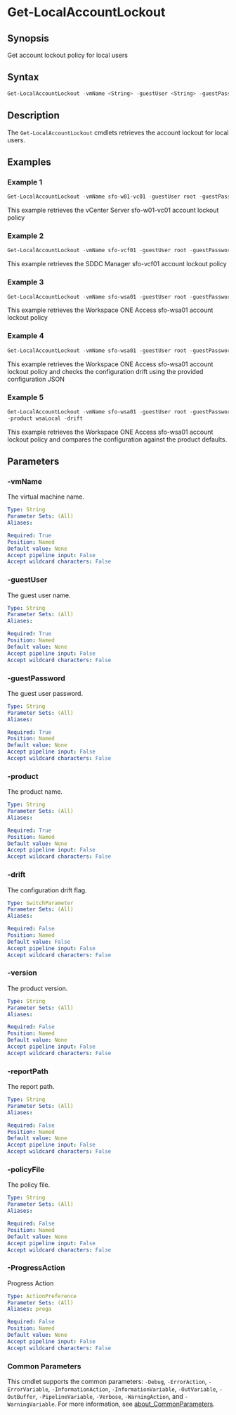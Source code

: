 # Get-LocalAccountLockout

## Synopsis

Get account lockout policy for local users

## Syntax

```powershell
Get-LocalAccountLockout -vmName <String> -guestUser <String> -guestPassword <String> -product <String> [-drift] [-version <String>] [-reportPath <String>] [-policyFile <String>] [-ProgressAction <ActionPreference>] [<CommonParameters>]
```

## Description

The `Get-LocalAccountLockout` cmdlets retrieves the account lockout for local users.

## Examples

### Example 1

```powershell
Get-LocalAccountLockout -vmName sfo-w01-vc01 -guestUser root -guestPassword VMw@re1! -product vcenterServerLocal
```

This example retrieves the vCenter Server sfo-w01-vc01 account lockout policy

### Example 2

```powershell
Get-LocalAccountLockout -vmName sfo-vcf01 -guestUser root -guestPassword VMw@re1! -product sddcManager
```

This example retrieves the SDDC Manager sfo-vcf01 account lockout policy

### Example 3

```powershell
Get-LocalAccountLockout -vmName sfo-wsa01 -guestUser root -guestPassword VMw@re1! -product wsaLocal
```

This example retrieves the Workspace ONE Access sfo-wsa01 account lockout policy

### Example 4

```powershell
Get-LocalAccountLockout -vmName sfo-wsa01 -guestUser root -guestPassword VMw@re1! -product wsaLocal -drift -reportPath "F:\Reporting" -policyFile "passwordPolicyConfig.json"
```

This example retrieves the Workspace ONE Access sfo-wsa01 account lockout policy and checks the configuration drift using the provided configuration JSON

### Example 5

```powershell
Get-LocalAccountLockout -vmName sfo-wsa01 -guestUser root -guestPassword VMw@re1!
-product wsaLocal -drift
```

This example retrieves the Workspace ONE Access sfo-wsa01 account lockout policy and compares the configuration against the product defaults.

## Parameters

### -vmName

The virtual machine name.

```yaml
Type: String
Parameter Sets: (All)
Aliases:

Required: True
Position: Named
Default value: None
Accept pipeline input: False
Accept wildcard characters: False
```

### -guestUser

The guest user name.

```yaml
Type: String
Parameter Sets: (All)
Aliases:

Required: True
Position: Named
Default value: None
Accept pipeline input: False
Accept wildcard characters: False
```

### -guestPassword

The guest user password.

```yaml
Type: String
Parameter Sets: (All)
Aliases:

Required: True
Position: Named
Default value: None
Accept pipeline input: False
Accept wildcard characters: False
```

### -product

The product name.

```yaml
Type: String
Parameter Sets: (All)
Aliases:

Required: True
Position: Named
Default value: None
Accept pipeline input: False
Accept wildcard characters: False
```

### -drift

The configuration drift flag.

```yaml
Type: SwitchParameter
Parameter Sets: (All)
Aliases:

Required: False
Position: Named
Default value: False
Accept pipeline input: False
Accept wildcard characters: False
```

### -version

The product version.

```yaml
Type: String
Parameter Sets: (All)
Aliases:

Required: False
Position: Named
Default value: None
Accept pipeline input: False
Accept wildcard characters: False
```

### -reportPath

The report path.

```yaml
Type: String
Parameter Sets: (All)
Aliases:

Required: False
Position: Named
Default value: None
Accept pipeline input: False
Accept wildcard characters: False
```

### -policyFile

The policy file.

```yaml
Type: String
Parameter Sets: (All)
Aliases:

Required: False
Position: Named
Default value: None
Accept pipeline input: False
Accept wildcard characters: False
```

### -ProgressAction

Progress Action

```yaml
Type: ActionPreference
Parameter Sets: (All)
Aliases: proga

Required: False
Position: Named
Default value: None
Accept pipeline input: False
Accept wildcard characters: False
```

### Common Parameters

This cmdlet supports the common parameters: `-Debug`, `-ErrorAction`, `-ErrorVariable`, `-InformationAction`, `-InformationVariable`, `-OutVariable`, `-OutBuffer`, `-PipelineVariable`, `-Verbose`, `-WarningAction`, and `-WarningVariable`. For more information, see [about_CommonParameters](http://go.microsoft.com/fwlink/?LinkID=113216).
